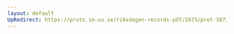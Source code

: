 ```yaml
---
layout: default
UpRedirect: https://pruto.im.uu.se/riksdagen-records-pdf/1873/prot-1873--ak--324/prot-1873--ak--324_001.pdf
---
```

